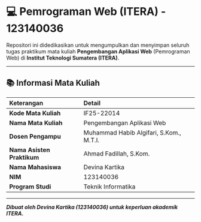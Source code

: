 # 💻 Pemrograman Web (ITERA) - 123140036

Repositori ini didedikasikan untuk mengumpulkan dan menyimpan seluruh tugas praktikum mata kuliah **Pengembangan Aplikasi Web** (Pemrograman Web) di **Institut Teknologi Sumatera (ITERA)**.

---

## 📚 Informasi Mata Kuliah

| Keterangan | Detail |
| :--- | :--- |
| **Kode Mata Kuliah** | 	IF25-22014 |
| **Nama Mata Kuliah** | Pengembangan Aplikasi Web |
| **Dosen Pengampu** | Muhammad Habib Algifari, S.Kom., M.T.I. |
| **Nama Asisten Praktikum** | Ahmad Fadillah, S.Kom. |
| **Nama Mahasiswa** | Devina Kartika |
| **NIM** | 123140036 |
| **Program Studi** | Teknik Informatika |

---
***Dibuat oleh Devina Kartika (123140036) untuk keperluan akademik ITERA.***
